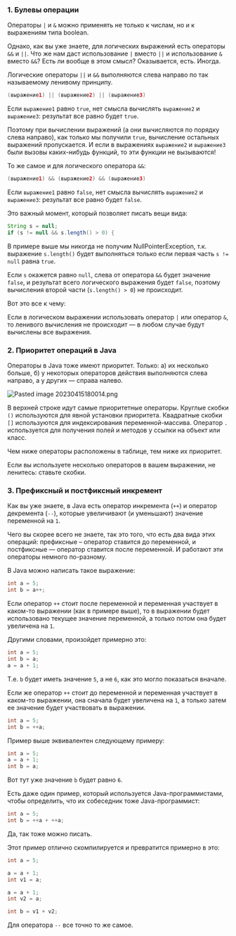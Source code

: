 ### 1. Булевы операции 

Операторы `|` и `&` можно применять не только к числам, но и к выражениям типа boolean.

Однако, как вы уже знаете, для логических выражений есть операторы `&&` и `||`. Что же нам даст использование `|` вместо `||` и использование `&` вместо `&&`? Есть ли вообще в этом смысл? Оказывается, есть. Иногда.

Логические операторы `||` и `&&` выполняются слева направо по так называемому ленивому принципу.

```java
(выражение1) || (выражение2) || (выражение3)
```

Если `выражение1` равно `true`, нет смысла вычислять `выражение2` и `выражение3`: результат все равно будет `true`.

Поэтому при вычислении выражений (а они вычисляются по порядку слева направо), как только мы получили `true`, вычисление остальных выражений пропускается. И если в выражениях `выражение2` и `выражение3` были вызовы каких-нибудь функций, то эти функции не вызываются!

То же самое и для логического оператора `&&`:

```java
(выражение1) && (выражение2) && (выражение3)
```

Если `выражение1` равно `false`, нет смысла вычислять `выражение2` и `выражение3`: результат все равно будет `false`.

Это важный момент, который позволяет писать вещи вида:

```java
String s = null;
if (s != null && s.length() > 0) {
```

В примере выше мы никогда не получим NullPointerException, т.к. выражение `s.length()` будет выполняться только если первая часть `s != null` равна `true`.

Если `s` окажется равно `null`, слева от оператора `&&` будет значение `false`, и результат всего логического выражения будет `false`, поэтому вычисления второй части (`s.length() > 0`) не происходит.

Вот это все к чему:

Если в логическом выражении использовать оператор `|` или оператор `&`, то ленивого вычисления не происходит — в любом случае будут вычислены все выражения.

### 2. Приоритет операций в Java 

Операторы в Java тоже имеют приоритет. Только: а) их несколько больше, б) у некоторых операторов действия выполняются слева направо, а у других — справа налево.

![Pasted image 20230415180014.png](..%2F..%2F..%2F..%2FAppData%2FLocal%2FTemp%2FPasted%20image%2020230415180014.png)

В верхней строке идут самые приоритетные операторы. Круглые скобки `()` используются для явной установки приоритета. Квадратные скобки `[]` используются для индексирования переменной-массива. Оператор `.` используется для получения полей и методов у ссылки на объект или класс.

Чем ниже операторы расположены в таблице, тем ниже их приоритет.

Если вы используете несколько операторов в вашем выражении, не ленитесь: ставьте скобки.

### 3. Префиксный и постфиксный инкремент 

Как вы уже знаете, в Java есть оператор инкремента (`++`) и оператор декремента (`--`), которые увеличивают (и уменьшают) значение переменной на `1`.

Чего вы скорее всего не знаете, так это того, что есть два вида этих операций: префиксные – оператор ставится до переменной, и постфиксные — оператор ставится после переменной. И работают эти операторы немного по-разному.

В Java можно написать такое выражение:

```java
int a = 5;
int b = a++;
```

Если оператор `++` стоит после переменной и переменная участвует в каком-то выражении (как в примере выше), то в выражении будет использовано текущее значение переменной, а только потом она будет увеличена на `1`.

Другими словами, произойдет примерно это:

```java
int a = 5;
int b = a;
a = a + 1;
```

Т.е. `b` будет иметь значение `5`, а не `6`, как это могло показаться вначале.

Если же оператор `++` стоит до переменной и переменная участвует в каком-то выражении, она сначала будет увеличена на `1`, а только затем ее значение будет участвовать в выражении.

```java
int a = 5;
int b = ++a;
```

Пример выше эквивалентен следующему примеру:

```java
int a = 5;
a = a + 1;
int b = a;
```

Вот тут уже значение `b` будет равно `6`.

Есть даже один пример, который используется Java-программистами, чтобы определить, что их собеседник тоже Java-программист:

```java
int a = 5;
int b = ++a + ++a;
```

Да, так тоже можно писать.

Этот пример отлично скомпилируется и превратится примерно в это:

```java
int a = 5;

a = a + 1;
int v1 = a;

a = a + 1;
int v2 = a;

int b = v1 + v2;
```

Для оператора `--` все точно то же самое.